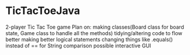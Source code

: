 # TicTacToeJava
2-player Tic Tac Toe game
Plan on:
  making classes(Board class for board state, Game class to handle all the methods)
  tidying/altering code to flow better
  making better logical statements
  changing things like .equals() instead of == for String comparison
  possible interactive GUI
